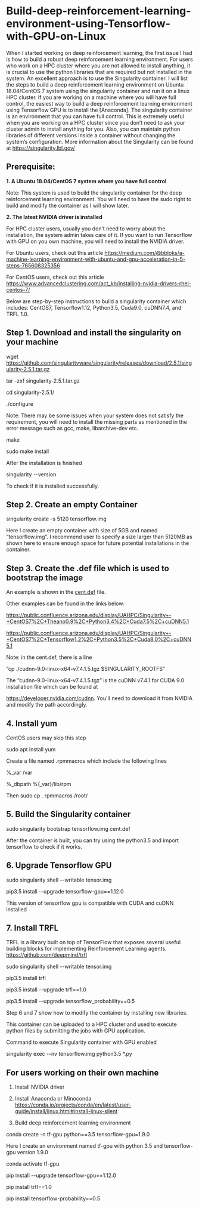 # Build-deep-reinforcement-learning-environment-using-Tensorflow-with-GPU-on-Linux

When I started working on deep reinforcement learning, the first issue I had is how to build a robust deep reinforcement learning environment. For users who work on a HPC cluster where you are not allowed to install anything, it is crucial to use the python libraries that are required but not installed in the system. An excellent approach is to use the Singularity container.
I will list the steps to build a deep reinforcement learning environment on Ubuntu 18.04/CentOS 7 system using the singularity container and run it on a linux HPC cluster. If you are working on a machine where you will have full control, the easiest way to build a deep reinforcement learning environment using Tensorflow GPU is to install the [Anaconda]. The singularity container is an environment that you can have full control. This is extremely useful when you are working on a HPC cluster since you don’t need to ask your cluster admin to install anything for you. Also, you can maintain python libraries of different versions inside a container without changing the system’s configuration. More information about the Singularity can be found at https://singularity.lbl.gov/

## **Prerequisite:**
**1. A Ubuntu 18.04/CentOS 7 system where you have full control**

Note: This system is used to build the singularity container for the deep reinforcement learning environment. You will need to have the sudo right to build and modify the container as I will show later.

**2. The latest NVIDIA driver is installed**

For HPC cluster users, usually you don’t need to worry about the installation, the system admin takes care of it. 
If you want to run Tensorflow with GPU on you own machine, you will need to install the NVIDIA driver. 

For Ubuntu users, check out this article
https://medium.com/@bbloks/a-machine-learning-environment-with-ubuntu-and-gpu-acceleration-in-5-steps-765608325356

For CentOS users, check out this article
https://www.advancedclustering.com/act_kb/installing-nvidia-drivers-rhel-centos-7/ 

Below are step-by-step instructions to build a singularity container which includes: CentOS7, Tensorflow1.12, Python3.5, Cuda9.0, cuDNN7.4, and TRFL 1.0.

## **Step 1. Download and install the singularity on your machine**

wget https://github.com/singularityware/singularity/releases/download/2.5.1/singularity-2.5.1.tar.gz

tar -zxf singularity-2.5.1.tar.gz

cd singularity-2.5.1/

./configure 

Note: There may be some issues when your system does not satisfy the requirement, you will need to install the missing parts as mentioned in the error message such as gcc, make, libarchive-dev etc.

make

sudo make install

After the installation is finished

singularity --version 

To check if it is installed successfully.


## **Step 2. Create an empty Container**

singularity create -s 5120 tensorflow.img

Here I create an empty container with size of 5GB and named “tensorflow.img”. I recommend user to specify a size larger than 5120MB as shown here to ensure enough space for future potential installations in the container.

## **Step 3. Create the .def file which is used to bootstrap the image**

An example is shown in the [cent.def](./cent.def) file.

Other examples can be found in the links below:

https://public.confluence.arizona.edu/display/UAHPC/Singularity+-+CentOS7%2C+Theano0.9%2C+Python3.4%2C+Cuda7.5%2C+cuDNN5.1

https://public.confluence.arizona.edu/display/UAHPC/Singularity+-+CentOS7%2C+Tensorflow1.2%2C+Python3.5%2C+Cuda8.0%2C+cuDNN5.1

Note: in the cent.def, there is a line

“cp ./cudnn-9.0-linux-x64-v7.4.1.5.tgz $SINGULARITY_ROOTFS”

The “cudnn-9.0-linux-x64-v7.4.1.5.tgz” is the cuDNN v7.4.1 for CUDA 9.0 installation file which can be found at

https://developer.nvidia.com/cudnn. You'll need to download it from NVIDIA and modify the path accordingly.

## **4. Install yum**

CentOS users may skip this step

sudo apt install yum  

Create a file named .rpmmacros which include the following lines

%_var /var

%_dbpath %{_var}/lib/rpm

Then sudo cp . rpmmacros /root/

## **5. Build the Singularity container**

sudo singularity bootstrap tensorflow.img cent.def

After the container is built, you can try using the python3.5 and import tensorflow to check if it works.

## **6. Upgrade Tensorflow GPU**

sudo singularity shell --writable tensor.img

pip3.5 install --upgrade tensorflow-gpu==1.12.0

This version of tensorflow gpu is compatible with CUDA and cuDNN installed

## **7. Install TRFL**

TRFL is a library built on top of TensorFlow that exposes several useful building blocks for implementing Reinforcement Learning agents. https://github.com/deepmind/trfl

sudo singularity shell --writable tensor.img

pip3.5 install trfl

pip3.5 install --upgrade trfl==1.0	

pip3.5 install --upgrade tensorflow_probability==0.5	

Step 6 and 7 show how to modify the container by installing new libraries.  

This container can be uploaded to a HPC cluster and used to execute python files by submitting the jobs with GPU application. 

Command to execute Singularity container with GPU enabled

singularity exec --nv tensorflow.img python3.5 *.py 

## **For users working on their own machine**

1. Install NVIDIA driver

2. Install Anaconda or Minoconda
https://conda.io/projects/conda/en/latest/user-guide/install/linux.html#install-linux-silent

3. Build deep reinforcement learning environment

conda create -n tf-gpu python==3.5 tensorflow-gpu=1.9.0 

Here I create an environment named tf-gpu with python 3.5 and tensorflow-gpu version 1.9.0

conda activate tf-gpu

pip install --upgrade tensorflow-gpu==1.12.0

pip install trfl==1.0

pip install tensorflow-probability==0.5

